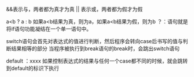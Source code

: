 &&表示与，两者都为真才为真
|| 表示或，两者都为假才为假

a<b ? a : b 如果a<b结果为真，则为a，如果a<b结果为假，则为b
？：语句就是将if语句功能凝结在一个单一语句中。

switch语句会首先对表达式的值进行判断，然后程序会转向case后书写的值与判断结果相等的部分
当程序被执行到break语句的break时，会跳出switch语句

default ：xxxx
如果控制表达式的结果与任何一个case都不同的时候，就会跳转到default的标识下执行
